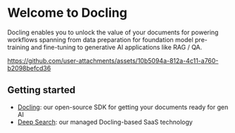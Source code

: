 # Welcome to Docling

Docling enables you to unlock the value of your documents for powering workflows spanning from data preparation for foundation model pre-training and fine-tuning to generative AI applications like RAG / QA.

https://github.com/user-attachments/assets/10b5094a-812a-4c11-a760-b2098befcd36

## Getting started

- [Docling](https://github.com/DS4SD/docling): our open-source SDK for getting your documents ready for gen AI
- [Deep Search](https://ds4sd.github.io): our managed Docling-based SaaS technology

